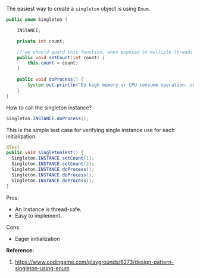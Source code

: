 The easiest way to create a `singleton` object is using `Enum`.  

```java
public enum Singleton {

	INSTANCE;

	private int count;

	// we should guard this function, when exposed to multiple threads to avoid race condition.  
	public void setCount(int count) {
		this.count = count;
	}

	public void doProcess() {
		System.out.println("Do high memory or CPU consume operation. count :-" + this.count);
	}
}
```

How to call the singleton instance?  

```java
Singleton.INSTANCE.doProcess();
```

This is the simple test case for verifying single instance use for each initialization.  

```java
@Test
public void singletonTest() {
  Singleton.INSTANCE.setCount(1);
  Singleton.INSTANCE.setCount(2);
  Singleton.INSTANCE.doProcess();
  Singleton.INSTANCE.doProcess();
  Singleton.INSTANCE.doProcess();
}
```

Pros:  
- An Instance is thread-safe.
- Easy to implement.  

Cons:  
- Eager initialization



**Reference:**  
1. https://www.codingame.com/playgrounds/6273/design-pattern-singleton-using-enum

